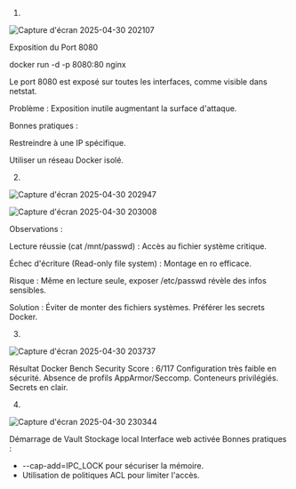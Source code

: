 1)
![Capture d'écran 2025-04-30 202107](https://github.com/user-attachments/assets/d881b567-ab7b-4f5b-a267-4b0bfc5bbbcf)

Exposition du Port 8080 

docker run -d -p 8080:80 nginx

Le port 8080 est exposé sur toutes les interfaces, comme visible dans netstat.

Problème : Exposition inutile augmentant la surface d'attaque.

Bonnes pratiques :

Restreindre à une IP spécifique. 

Utiliser un réseau Docker isolé.


2)
![Capture d'écran 2025-04-30 202947](https://github.com/user-attachments/assets/98e8d698-80f1-4e9b-ac45-9613e9d58326)

![Capture d'écran 2025-04-30 203008](https://github.com/user-attachments/assets/6d44233f-609b-43e3-b273-f8508196e234)

Observations :

Lecture réussie (cat /mnt/passwd) : Accès au fichier système critique.

Échec d'écriture (Read-only file system) : Montage en ro efficace.

Risque : Même en lecture seule, exposer /etc/passwd révèle des infos sensibles.

Solution : Éviter de monter des fichiers systèmes. Préférer les secrets Docker.


3)
![Capture d'écran 2025-04-30 203737](https://github.com/user-attachments/assets/81563665-e469-4f3d-829c-26ba5a4e3952)

Résultat Docker Bench Security
Score : 6/117
Configuration très faible en sécurité.
Absence de profils AppArmor/Seccomp.
Conteneurs privilégiés.
Secrets en clair.


4)
![Capture d'écran 2025-04-30 230344](https://github.com/user-attachments/assets/83f2a452-68b1-4683-8ccc-af86f9c09f86)

Démarrage de Vault
Stockage local
Interface web activée 
Bonnes pratiques :
* --cap-add=IPC_LOCK pour sécuriser la mémoire.
* Utilisation de politiques ACL pour limiter l'accès.
